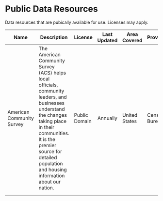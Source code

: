 # Public Data Resources
Data resources that are pubically available for use. Licenses may apply. 

| Name 	| Description 	| License 	| Last Updated 	| Area Covered 	| Provider	| Links 	|
|------	|-------------	|---------	|:------------:	|--------------	|------	|-------	|
| American Community Survey	|  The American Community Survey (ACS) helps local officials, community leaders, and businesses understand the changes taking place in their communities. It is the premier source for detailed population and housing information about our nation.| Public Domain       	|  Annually           	|     United States    	|  Census Bureau    	|   https://www.census.gov/programs-surveys/acs    	|
|      	|             	|         	|              	|              	|      	|       	|
|      	|             	|         	|              	|              	|      	|       	|
